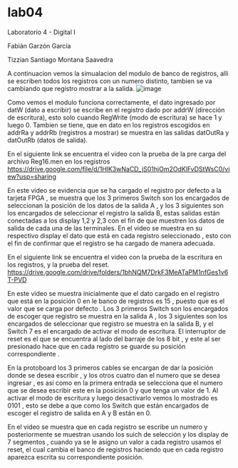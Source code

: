 # lab04

Laboratorio 4 - Digital I

Fabián Garzón García

Tizzian Santiago Montana Saavedra

A continuacion vemos la simualacion del modulo de banco de registros, alli se escriben todos los registros con un numero distinto, tambien se va cambiando que registro mostrar a la salida.
![image](https://user-images.githubusercontent.com/80001669/115980234-aa6a6c00-a550-11eb-8a62-94e71bf01d0c.png)

Como vemos el modulo funciona correctamente, el dato ingresado por datW (dato a escribir) se escribe en el registro dado por addrW (dirección de escritura), esto solo cuando RegWrite (modo de escritura) se hace 1 y luego 0. Tambien se tiene, que en dato en los registros escogidos en addrRa y addrRb (registros a mostrar) se muestra en las salidas datOutRa y datOutRb (datos de salida).

En el siguiente link se encuentra el video con la prueba de la pre carga del archivo Reg16.men en los registros
https://drive.google.com/file/d/1HlK3wNaCD_jS01hjOm2OdKlFvDStWsC0/view?usp=sharing

En este video se evidencia que se ha cargado  el registro por defecto a la tarjeta FPGA , se muestra que los 3 primeros Switch son los encargados de  seleccionan la posición de  los datos de la salida A , y los 3 siguientes son los encargados de seleccionar  el registro la salida B, estas salidas están conectadas a los display  1,2 y 2,3 con el fin de que muestren los datos de salida de cada una de las terminales. En el video se muestra en su respectivo display  el dato que está en cada registro seleccionado  , esto con el fin de confirmar que el registro se ha cargado de manera adecuada.

En el siguiente link se encuentra el video con la prueba de la escritura en los registros, y la prueba del reset.
https://drive.google.com/drive/folders/1bhNQM7DrkF3MeATaPM1nfGes1v6T-PVD

En este video se muestra inicialmente que el dato cargado en el registro que está en la posición 0 en le banco de registros es 15 , puesto que es el valor que se carga por defecto . Los 3 primeros Switch son los encargados de escoger que registro se muestra en la salida A , los 3 siguientes son los encargados de seleccionar que registro se muestra en la salida B, y el Switch 7 es el encargado de activar el modo de escritura. El interruptor de reset es el que se encuentra al lado del barraje de los 8 bit , y este al ser presionado hace que en cada registro se guarde su posición correspondiente .

En la protoboard los 3 primeros cables se encargan de dar la posición donde se desea escribir , y los otros cuatro dan  el numero que se desea ingresar , es así como en la primera entrada se selecciona que el numero que se desea escribir este en la posición 0 y que tenga un valor de 1. Al activar el modo de escritura y luego desactivarlo vemos lo  mostrado es 0101 , esto se debe a que como los  Switch que están encargados de escoger el registro de salida en A y B están en 0.

En el video se muestra que en cada registro se escribe un numero y posteriormente se muestran usando los suich de selección  y  los display de 7 segmentos  , cuando ya se le asigno un valor a cada registro usamos el reset, el cual cambia el banco de registros haciendo que en cada registro aparezca escrita su correspondiente posición. 


